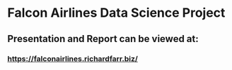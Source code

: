 # Falcon Airlines Data Science Project
## Presentation and Report can be viewed at:
### https://falconairlines.richardfarr.biz/

